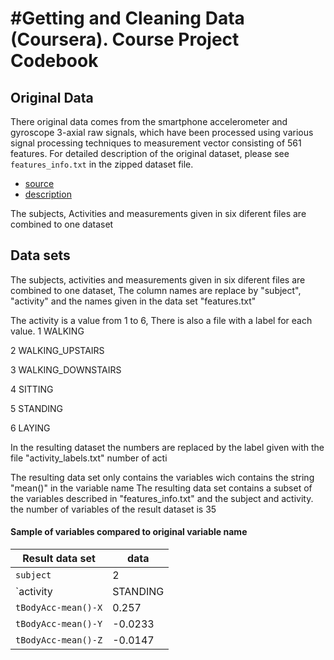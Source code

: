 #Getting and Cleaning Data (Coursera). Course Project Codebook 
==============================================================


## Original Data

There original data comes from the smartphone accelerometer and gyroscope 3-axial raw signals, 
which have been processed using various signal processing techniques to measurement vector 
consisting of 561 features. For detailed description of the original dataset, please see 
`features_info.txt` in the zipped dataset file.

- [source](https://d396qusza40orc.cloudfront.net/getdata%2Fprojectfiles%2FUCI%20HAR%20Dataset.zip)
- [description](http://archive.ics.uci.edu/ml/datasets/Human+Activity+Recognition+Using+Smartphones)


The subjects, Activities and measurements given in six diferent files are combined to one dataset

## Data sets

The subjects, activities and measurements given in six diferent files are combined to one dataset,
The column names are replace by "subject", "activity" and the names given in the data set "features.txt"

The activity is a value from 1 to 6, There is also a file with a label for each value.
1 WALKING

2 WALKING_UPSTAIRS

3 WALKING_DOWNSTAIRS

4 SITTING

5 STANDING

6 LAYING


In the resulting dataset the numbers are replaced by the label given with the file "activity_labels.txt"
number of acti

The resulting data set only contains the variables wich contains the string "mean()" in the variable name
The resulting data set contains a subset of the variables described in "features_info.txt" and the subject 
and activity. the number of variables of the result dataset is 35

#### Sample of variables compared to original variable name

  Result data set     | data
  --------------------|--------------
  `subject`           | 2
  `activity           | STANDING
  `tBodyAcc-mean()-X` | 0.257
  `tBodyAcc-mean()-Y` | -0.0233
  `tBodyAcc-mean()-Z` | -0.0147

